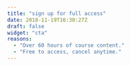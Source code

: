 ```yaml
---
title: "sign up for full access"
date: 2018-11-19T16:30:27Z
draft: false
widget: "cta"
reasons:
  - "Over 60 hours of course content."
  - "Free to access, cancel anytime."
---
```

